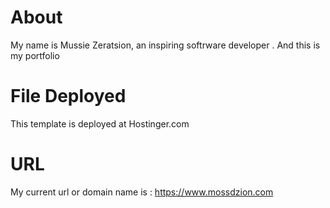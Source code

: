 # About
 My name is Mussie Zeratsion, an inspiring softrware developer . 
 And this is my portfolio

 # File Deployed 
 This template is deployed at Hostinger.com

 # URL
 My current url or domain name is : https://www.mossdzion.com